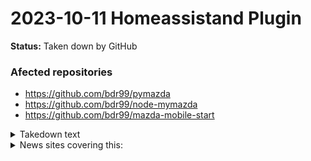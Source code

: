 # 2023-10-11 Homeassistand Plugin

**Status:** Taken down by GitHub


### Afected repositories

- https://github.com/bdr99/pymazda  
- https://github.com/bdr99/node-mymazda  
- https://github.com/bdr99/mazda-mobile-start  


<details>
<summary>Takedown text </summary>
Mazda has invested tremendous time and resources to develop confidential and proprietary information including computer code used by company. Recently certain Mazda Information, including proprietary API information, was used to create code and information posted to GitHub.com identified in repository of bdr99 ([private]). This repository contains code developed in python (https://github.com/bdr99/pymazda) and javascript (https://github.com/bdr99/node-mymazda), and appears to have been uploaded and used to create computer code associated with home-assistant.io and mobile applications.  MNAO analyzed some of the code and determined that the code provides functionality same as what is currently in Apple App Store and Google Play App Store.  We are requesting immediate removal of code from Github, brd99.  Our understanding is that this code has been made available to home-assistant.io and perhaps others so further investigation on these entities are underway.  MNAO is attempting to reach out to [private] but at present have not received response. 

[Read whole DMCA request](2023-10-11.DMCA.md)
</details>

<details>
<summary>News sites covering this:</summary>

- [Louis Rossmann](https://www.youtube.com/watch?v=MirpRkmruOg)
- [Ars Technica](https://arstechnica.com/cars/2023/10/mazdas-dmca-takedown-kills-a-hobbyists-smart-car-api-tool/)
- [The Drive](https://www.thedrive.com/news/mazda-slaps-developer-with-cease-and-desist-for-diy-smart-home-integration)
</details>


